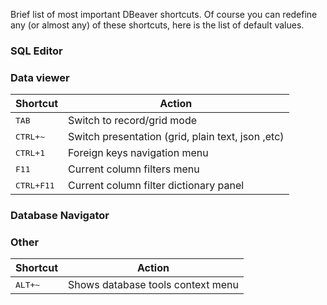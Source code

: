 Brief list of most important DBeaver shortcuts.
Of course you can redefine any (or almost any) of these shortcuts, here is the list of default values.

### SQL Editor

### Data viewer
Shortcut|Action
--------|-----
<kbd>TAB</kbd>|Switch to record/grid mode
<kbd>CTRL+~</kbd>|Switch presentation (grid, plain text, json ,etc)
<kbd>CTRL+1</kbd>|Foreign keys navigation menu
<kbd>F11</kbd>|Current column filters menu
<kbd>CTRL+F11</kbd>|Current column filter dictionary panel

### Database Navigator


### Other

Shortcut|Action
--------|-----
<kbd>ALT+~</kbd>|Shows database tools context menu
